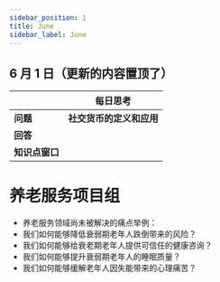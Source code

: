 ```yaml
---
sidebar_position: 1
title: June
sidebar_label: June
---
```


## 6 月 1 日（更新的内容置顶了）

|                | **每日思考**             |
| -------------- | ------------------------ |
| **问题**       | **社交货币的定义和应用** |
| **回答**       |                         |
| **知识点窗口** |                          |

# 养老服务项目组 

* 养老服务领域尚未被解决的痛点举例：
* 我们如何能够降低衰弱期老年人跌倒带来的风险？
* 我们如何能够给衰老期老年人提供可信任的健康咨询？
* 我们如何能够提升衰弱期老年人的睡眠质量？
* 我们如何能够缓解老年人因失能带来的心理痛苦？